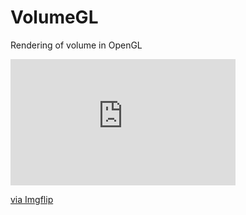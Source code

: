 # VolumeGL
Rendering of volume in OpenGL
<div style="width:360px;max-width:100%;"><div style="height:0;padding-bottom:56.11%;position:relative;"><iframe width="360" height="202" style="position:absolute;top:0;left:0;width:100%;height:100%;" frameBorder="0" src="https://imgflip.com/embed/6kg75t"></iframe></div><p><a href="https://imgflip.com/gif/6kg75t">via Imgflip</a></p></div>
